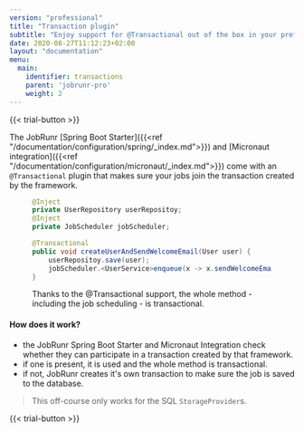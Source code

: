 ```yaml
---
version: "professional"
title: "Transaction plugin"
subtitle: "Enjoy support for @Transactional out of the box in your preferred development framework"
date: 2020-08-27T11:12:23+02:00
layout: "documentation"
menu: 
  main: 
    identifier: transactions
    parent: 'jobrunr-pro'
    weight: 2
---
```

{{< trial-button >}}

The JobRunr [Spring Boot Starter]({{<ref "/documentation/configuration/spring/_index.md">}}) and [Micronaut integration]({{<ref "/documentation/configuration/micronaut/_index.md">}}) come with an `@Transactional` plugin that makes sure your jobs join the transaction created by the framework.
<figure>

```java
@Inject
private UserRepository userRepositoy;
@Inject
private JobScheduler jobScheduler;

@Transactional
public void createUserAndSendWelcomeEmail(User user) {
    userRepositoy.save(user);
    jobScheduler.<UserService>enqueue(x -> x.sendWelcomeEmail(user.id));
}

```
<figcaption>

Thanks to the @Transactional support, the whole method - including the job scheduling - is transactional.
</figcaption>
</figure>

#### How does it work?
- the JobRunr Spring Boot Starter and Micronaut Integration check whether they can participate in a transaction created by that framework.  
- if one is present, it is used and the whole method is transactional.
- if not, JobRunr creates it's own transaction to make sure the job is saved to the database. 

> This off-course only works for the SQL `StorageProvider`s.

{{< trial-button >}}